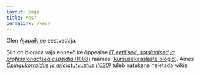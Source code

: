 ```yaml
---
layout: page
title: Kes?
permalink: /kes/
---
```


Olen [Ajapaik.ee](http://ajapaik.ee) eestvedaja.

Siin on blogida vaja ennekõike õppeaine [*IT eetilised, sotsiaalsed ja professionaalsed aspektid* (I008)](https://beta.wikiversity.org/wiki/IT_eetilised,_sotsiaalsed_ja_professionaalsed_aspektid) raames ([kursusekaaslaste blogid](https://beta.wikiversity.org/wiki/IT_eetilised,_sotsiaalsed_ja_professionaalsed_aspektid/Osalejad)). Aines [*Õpingukorraldus ja erialatutvustus (I020)*](https://wiki.itcollege.ee/index.php/Erialatutvustus_ISa_ja_ISd_kaug%C3%B5ppele) tuleb natukene heietada wikis.
